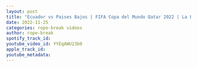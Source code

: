 ```yaml
---
layout: post
title: "Ecuador vs Paises Bajos | FIFA Copa del Mundo Qatar 2022 | La Previa"
date: 2022-11-25
categories: rope-break videos
author: rope-break
spotify_track_id: 
youtube_video_id: YYEqAWU23b0
apple_track_id: 
youtube_metadata: 
---
```

